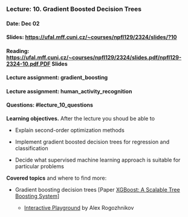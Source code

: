 ### Lecture: 10. Gradient Boosted Decision Trees
#### Date: Dec 02
#### Slides: https://ufal.mff.cuni.cz/~courses/npfl129/2324/slides/?10
#### Reading: https://ufal.mff.cuni.cz/~courses/npfl129/2324/slides.pdf/npfl129-2324-10.pdf,PDF Slides
#### Lecture assignment: gradient_boosting
#### Lecture assignment: human_activity_recognition
#### Questions: #lecture_10_questions

**Learning objectives.** After the lecture you shoud be able to

- Explain second-order optimization methods

- Implement gradient boosted decision trees for regression and classification

- Decide what supervised machine learning approach is suitable for particular
  problems

**Covered topics** and where to find more:

- Gradient boosting decision trees [Paper [XGBoost: A Scalable Tree Boosting System](https://arxiv.org/abs/1603.02754)]

  - [Interactive Playground](http://arogozhnikov.github.io/2016/07/05/gradient_boosting_playground.html) by Alex Rogozhnikov
